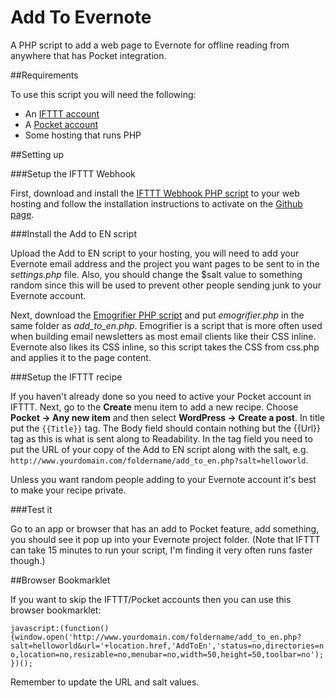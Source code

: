 Add To Evernote
===============

A PHP script to add a web page to Evernote for offline reading from anywhere that has Pocket integration.


##Requirements

To use this script you will need the following:

- An [IFTTT account](http://ifttt.com)
- A [Pocket account](http://getpocket.com)
- Some hosting that runs PHP


##Setting up

###Setup the IFTTT Webhook

First, download and install the [IFTTT Webhook PHP script](https://github.com/captn3m0/ifttt-webhook) to your web hosting and follow the installation instructions to activate on the [Github page](https://github.com/captn3m0/ifttt-webhook).

###Install the Add to EN script

Upload the Add to EN script to your hosting, you will need to add your Evernote email address and the project you want pages to be sent to in the _settings.php_ file. Also, you should change the $salt value to something random since this will be used to prevent other people sending junk to your Evernote account.

Next, download the [Emogrifier PHP script](http://www.pelagodesign.com/sidecar/emogrifier/) and put _emogrifier.php_ in the same folder as _add_to_en.php_. Emogrifier is a script that is more often used when building email newsletters as most email clients like their CSS inline. Evernote also likes its CSS inline, so this script takes the CSS from css.php and applies it to the page content.

###Setup the IFTTT recipe

If you haven't already done so you need to active your Pocket account in IFTTT. Next, go to the __Create__ menu item to add a new recipe. Choose __Pocket -> Any new item__ and then select __WordPress -> Create a post__. In title put the ``{{Title}}`` tag. The Body field should contain nothing but the {{Url}} tag as this is what is sent along to Readability. In the tag field you need to put the URL of your copy of the Add to EN script along with the salt, e.g. ``http://www.yourdomain.com/foldername/add_to_en.php?salt=helloworld``.

Unless you want random people adding to your Evernote account it's best to make your recipe private.

###Test it

Go to an app or browser that has an add to Pocket feature, add something, you should see it pop up into your Evernote project folder. (Note that IFTTT can take 15 minutes to run your script, I'm finding it very often runs faster though.)


##Browser Bookmarklet

If you want to skip the IFTTT/Pocket accounts then you can use this browser bookmarklet:

``javascript:(function(){window.open('http://www.yourdomain.com/foldername/add_to_en.php?salt=helloworld&url='+location.href,'AddToEn','status=no,directories=no,location=no,resizable=no,menubar=no,width=50,height=50,toolbar=no');})();``

Remember to update the URL and salt values.